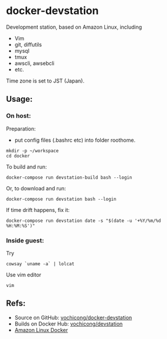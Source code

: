 # docker-devstation
Development station, based on Amazon Linux, including
- Vim
- git, diffutils
- mysql
- tmux
- awscli, awsebcli
- etc.

Time zone is set to JST (Japan).

## Usage:
### On host:
Preparation:
- put config files (.bashrc etc) into folder roothome.

~~~
mkdir -p ~/workspace
cd docker
~~~

To build and run:
~~~
docker-compose run devstation-build bash --login
~~~

Or, to download and run:
~~~
docker-compose run devstation bash --login
~~~

If time drift happens, fix it:
~~~
docker-compose run devstation date -s "$(date -u '+%Y/%m/%d %H:%M:%S')"
~~~

### Inside guest:
Try
~~~
cowsay `uname -a` | lolcat
~~~
Use vim editor
~~~
vim
~~~

## Refs:
- Source on GitHub: [vochicong/docker-devstation](https://github.com/vochicong/docker-devstation)
- Builds on Docker Hub: [vochicong/devstation](https://cloud.docker.com/app/vochicong/repository/docker/vochicong/devstation)
- [Amazon Linux Docker](https://hub.docker.com/_/amazonlinux)
